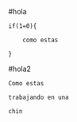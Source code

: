 #hola
	if(1=0){
    	como estas
    }
#hola2
	Como estas
    trabajando en una 
    chin
    
